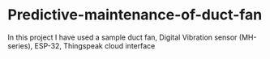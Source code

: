 # Predictive-maintenance-of-duct-fan
In this project I have used a sample duct fan, Digital Vibration sensor (MH-series), ESP-32, Thingspeak cloud interface
